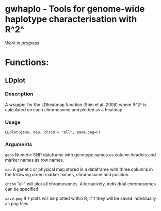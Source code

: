 # gwhaplo - Tools for genome-wide haplotype characterisation with R^2^

*Work in progress*

# Functions: 

## LDplot

### Description 
A wrapper for the LDheatmap function (Shin et al. 2006) where R^2^ is calculated on each chromosome and plotted as a heatmap.  

### Usage 

`LDplot(geno, map, chrom = "all", save.png=F)`

### Arguments

`geno` Numeric SNP dataframe with genotype names as column headers and marker names as row names. 

`map`  A genetic or physical map stored in a dataframe with three columns in the following order: marker names, chromosome and position. 

`chrom` "all" will plot all chromosomes. Alternatively, individual chromosomes can be specified.

`save.png` If `F` plots will be plotted within R, if `T` they will be saved individually as png files. 
